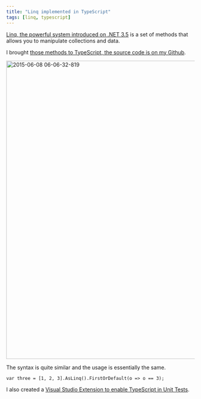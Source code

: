 ```yaml
---
title: "Linq implemented in TypeScript"
tags: [linq, typescript]
---
```


<a title="The power of Linq" href="https://brunolm.wordpress.com/2015/03/08/the-power-of-linq/" target="_blank">Linq, the powerful system introduced on .NET 3.5</a> is a set of methods that allows you to manipulate collections and data.

I brought <a href="https://github.com/brunolm/TSLinq" target="_blank">those methods to TypeScript, the source code is on my Github</a>.
<!--more-->

<a href="https://brunolm.files.wordpress.com/2015/03/2015-06-08-06-06-32-819.png"><img class="alignnone  wp-image-200" src="https://brunolm.files.wordpress.com/2015/03/2015-06-08-06-06-32-819.png" alt="2015-06-08 06-06-32-819" width="907" height="799" /></a>

The syntax is quite similar and the usage is essentially the same.

```
var three = [1, 2, 3].AsLinq().FirstOrDefault(o => o == 3);
```

I also created a <a href="https://visualstudiogallery.msdn.microsoft.com/34b2cc77-971a-4226-8f93-54518a7917ae" target="_blank">Visual Studio Extension to enable TypeScript in Unit Tests</a>.
